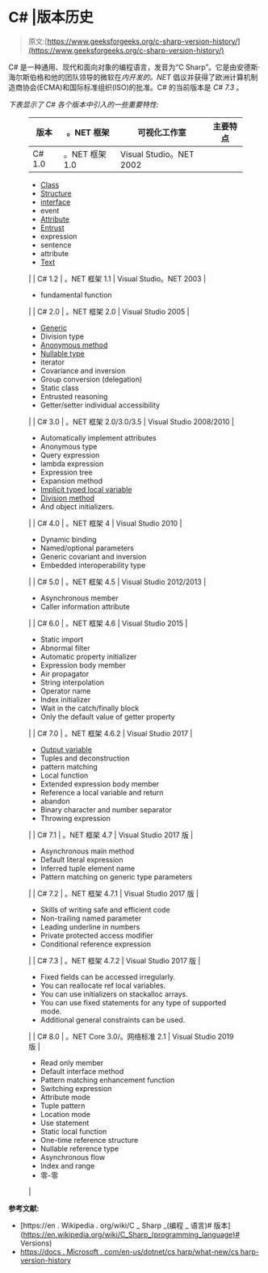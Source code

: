 # C# |版本历史

> 原文:[https://www.geeksforgeeks.org/c-sharp-version-history/](https://www.geeksforgeeks.org/c-sharp-version-history/)

C# 是一种通用、现代和面向对象的编程语言，发音为“C Sharp”。它是由安德斯·海尔斯伯格和他的团队领导的微软在*内开发的。NET* 倡议并获得了欧洲计算机制造商协会(ECMA)和国际标准组织(ISO)的批准。C# 的当前版本是 *C# 7.3* 。

*下表显示了 C# 各个版本中引入的一些重要特性:*

<figure class="table">

| 版本 | 。NET 框架 | 可视化工作室 | 主要特点 |
| --- | --- | --- | --- |
| C# 1.0 | 。NET 框架 1.0 | Visual Studio。NET 2002 | 

*   [Class](https://www.geeksforgeeks.org/c-class-and-object/)
*   [Structure](https://www.geeksforgeeks.org/c-sharp-structures-set-1/)
*   [interface](https://www.geeksforgeeks.org/c-sharp-interface/)
*   event
*   [Attribute](https://www.geeksforgeeks.org/c-sharp-properties/)
*   [Entrust](https://www.geeksforgeeks.org/c-sharp-delegates/)
*   expression
*   sentence
*   attribute
*   [Text](https://www.geeksforgeeks.org/c-sharp-literals/)

 |
| C# 1.2 | 。NET 框架 1.1 | Visual Studio。NET 2003 | 

*   fundamental function

 |
| C# 2.0 | 。NET 框架 2.0 | Visual Studio 2005 | 

*   [Generic](https://www.geeksforgeeks.org/c-sharp-generics-introduction/)
*   Division type
*   [Anonymous method](https://www.geeksforgeeks.org/anonymous-method-in-c-sharp/)
*   [Nullable type](https://www.geeksforgeeks.org/c-sharp-nullable-types/)
*   iterator
*   Covariance and inversion
*   Group conversion (delegation)
*   Static class
*   Entrusted reasoning
*   Getter/setter individual accessibility

 |
| C# 3.0 | 。NET 框架 2.0/3.0/3.5 | Visual Studio 2008/2010 | 

*   Automatically implement attributes
*   Anonymous type
*   Query expression
*   lambda expression
*   Expression tree
*   Expansion method
*   [Implicit typed local variable](https://www.geeksforgeeks.org/c-sharp-implicitly-typed-local-variables-var/)
*   [Division method](https://www.geeksforgeeks.org/partial-methods-in-c-sharp/)
*   And object initializers.

 |
| C# 4.0 | 。NET 框架 4 | Visual Studio 2010 | 

*   Dynamic binding
*   Named/optional parameters
*   Generic covariant and inversion
*   Embedded interoperability type

 |
| C# 5.0 | 。NET 框架 4.5 | Visual Studio 2012/2013 | 

*   Asynchronous member
*   Caller information attribute

 |
| C# 6.0 | 。NET 框架 4.6 | Visual Studio 2015 | 

*   Static import
*   Abnormal filter
*   Automatic property initializer
*   Expression body member
*   Air propagator
*   String interpolation
*   Operator name
*   Index initializer
*   Wait in the catch/finally block
*   Only the default value of getter property

 |
| C# 7.0 | 。NET 框架 4.6.2 | Visual Studio 2017 | 

*   [Output variable](https://www.geeksforgeeks.org/out-parameter-with-examples-in-c-sharp/)
*   Tuples and deconstruction
*   pattern matching
*   Local function
*   Extended expression body member
*   Reference a local variable and return
*   abandon
*   Binary character and number separator
*   Throwing expression

 |
| C# 7.1 | 。NET 框架 4.7 | Visual Studio 2017 版 | 

*   Asynchronous main method
*   Default literal expression
*   Inferred tuple element name
*   Pattern matching on generic type parameters

 |
| C# 7.2 | 。NET 框架 4.7.1 | Visual Studio 2017 版 | 

*   Skills of writing safe and efficient code
*   Non-trailing named parameter
*   Leading underline in numbers
*   Private protected access modifier
*   Conditional reference expression

 |
| C# 7.3 | 。NET 框架 4.7.2 | Visual Studio 2017 版 | 

*   Fixed fields can be accessed irregularly.
*   You can reallocate ref local variables.
*   You can use initializers on stackalloc arrays.
*   You can use fixed statements for any type of supported mode.
*   Additional general constraints can be used.

 |
| C# 8.0 | 。NET Core 3.0/。网络标准 2.1 | Visual Studio 2019 版 | 

*   Read only member
*   Default interface method
*   Pattern matching enhancement function
*   Switching expression
*   Attribute mode
*   Tuple pattern
*   Location mode
*   Use statement
*   Static local function
*   One-time reference structure
*   Nullable reference type
*   Asynchronous flow
*   Index and range
*   零-零

 |

</figure>

**参考文献:**

*   [https://en . Wikipedia . org/wiki/C _ Sharp _(编程 _ 语言)# 版本](https://en.wikipedia.org/wiki/C_Sharp_(programming_language)# Versions)
*   [https://docs . Microsoft . com/en-us/dotnet/cs harp/what-new/cs harp-version-history](https://docs.microsoft.com/en-us/dotnet/csharp/whats-new/csharp-version-history)